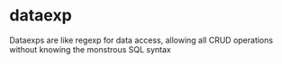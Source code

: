 dataexp
=======

Dataexps are like regexp for data access, allowing all CRUD operations without knowing the monstrous SQL syntax
